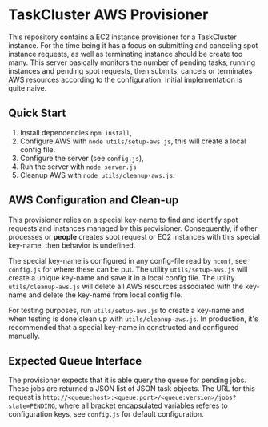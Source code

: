 TaskCluster AWS Provisioner
============================
This repository contains a EC2 instance provisioner for a TaskCluster instance.
For the time being it has a focus on submitting and canceling spot instance
requests, as well as terminating instance should be create too many.
This server basically monitors the number of pending tasks, running instances
and pending spot requests, then submits, cancels or terminates AWS resources
according to the configuration. Initial implementation is quite naive.

Quick Start
-----------
  1. Install dependencies `npm install`,
  2. Configure AWS with `node utils/setup-aws.js`, this will create a local
     config file.
  2. Configure the server (see `config.js`),
  3. Run the server with `node server.js`
  4. Cleanup AWS with `node utils/cleanup-aws.js`.


AWS Configuration and Clean-up
------------------------------
This provisioner relies on a special key-name to find and identify spot requests
and instances managed by this provisioner. Consequently, if other processes or
**people** creates spot request or EC2 instances with this special key-name,
then behavior is undefined.

The special key-name is configured in any config-file read by `nconf`, see
`config.js` for where these can be put. The utility `utils/setup-aws.js` will
create a unique key-name and save it in a local config file. The utility
`utils/cleanup-aws.js` will delete all AWS resources associated with the
key-name and delete the key-name from local config file.

For testing purposes, run `utils/setup-aws.js` to create a key-name and when
testing is done clean up with `utils/cleanup-aws.js`. In production, it's
recommended that a special key-name in constructed and configured manually.

Expected Queue Interface
------------------------
The provisioner expects that it is able query the queue for pending jobs. These
jobs are returned a JSON list of JSON task objects. The URL for this request is 
`http://<queue:host>:<queue:port>/<queue:version>/jobs?state=PENDING`, where
all bracket encapsulated variables referes to configuration keys, see
`config.js` for default configuration.

